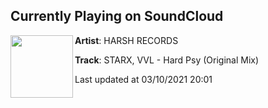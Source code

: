 ## Currently Playing on SoundCloud

[<img align="left" width="100" src="https://i1.sndcdn.com/artworks-000157488320-hp8g2w-t500x500.jpg">](https://soundcloud.com/harshrecordslabel/starx-vvl-hard-psy-original-mix)

**Artist**: HARSH RECORDS 

**Track**: STARX, VVL - Hard Psy (Original Mix)

Last updated at 03/10/2021 20:01
